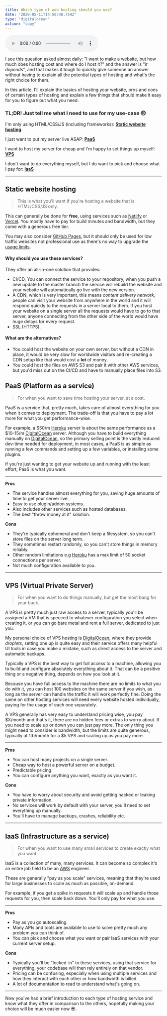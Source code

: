 ```yaml
---
title: Which type of web hosting should you use?
date: "2020-05-11T14:50:48.754Z"
type: "digitalocean"
action: "copy"
---
```


<audio controls="controls">
  <source type="audio/mp3" src="./types-of-web-hosting.mp3"></source>
</audio>


I see this question asked almost daily: "I want to make a website, but how much does hosting cost and where do I host it?" and the answer is "_it depends_", and that makes it tough to quickly give someone an answer without having to explain all the potential types of hosting and what's the right choice for them.

In this article, I'll explain the basics of hosting your website, pros and cons of certain types of hosting and explain a few things that should make it easy for you to figure out what you need.

### TL;DR! Just tell me what I need to use for my use-case 😠

I'm only using HTML/CSS/JS (including frameworks): [**Static website hosting**](#Static%20website%20hosting)

I just want to put my server live ASAP: [**PaaS**](<#PaaS%20(Platform%20as%20a%20service)>)

I want to host my server for cheap and I'm happy to set things up myself: [**VPS**](<#VPS%20(Virtual%20Private%20Server)>)

I don't want to do everything myself, but I do want to pick and choose what I pay for: [**IaaS**](<#IaaS%20(Infrastructure%20as%20a%20service)>)

---

## Static website hosting

> This is what you'll want if you're hosting a website that is HTML/CSS/JS only.

This can generally be done for **free**, using services such as [Netlify](https://www.netlify.com/) or [Vercel](https://vercel.com/). You mostly have to pay for build minutes and bandwidth, but they come with a generous free tier.

You may also consider [GitHub Pages](https://pages.github.com/), but it should only be used for low traffic websites not professional use as there's no way to upgrade the [usage limits](https://help.github.com/en/github/working-with-github-pages/about-github-pages#usage-limits).

#### Why should you use these services?

They offer an all-in-one solution that provides:

- CI/CD, You can connect the service to your repository, when you push a new update to the master branch the service will rebuild the website and your website will automatically go live with the new version.
- A CDN, which is very important, this means _content delivery network_, people can visit your website from anywhere in the world and it will respond quickly to the requests in a server local to them. If you host your website on a single server all the requests would have to go to that server, anyone connecting from the other side of the world would have huge delays for every request.
- SSL (HTTPS).

#### What are the alternatives?

- You could host the website on your own server, but without a CDN in place, it would be very slow for worldwide visitors and re-creating a CDN setup like that would cost a **lot** of money.
- You could host the files on AWS S3 and pair it with other AWS services, but you'd miss out on the CI/CD and have to manually place files into S3.

## PaaS (Platform as a service)

> For when you want to save time hosting your server, at a cost.

PaaS is a service that, pretty much, takes care of almost everything for you when it comes to deployment. The trade-off is that you have to pay a lot more for what you get performance-wise.

For example, a $50/m [Heroku](https://www.heroku.com/) server is about the same performance as a $10-15/m [DigitalOcean](https://m.do.co/c/ef05d9ae58b2) server. Although you have to build everything manually on [DigitalOcean](https://m.do.co/c/ef05d9ae58b2), so the primary selling point is the vastly reduced dev-time needed for deployment, in most cases, a PaaS is as simple as running a few commands and setting up a few variables, or installing some plugins.

If you're just wanting to get your website up and running with the least effort, PaaS is what you want.

---

**Pros**

- The service handles almost everything for you, saving huge amounts of time to get your server live.
- Easy to use plugin/addon systems.
- Also includes other services such as hosted databases.
- The best "throw money at it" solution.

**Cons**

- They're typically ephemeral and don't keep a filesystem, so you can't store files on the server long term.
- They sometimes restart randomly, so you can't store things in memory reliably.
- Other random limitations e.g [Heroku](https://www.heroku.com/) has a max limit of 50 socket connections per server.
- Not much configuration available to you.

---

## VPS (Virtual Private Server)

> For when you want to do things manually, but get the most bang for your buck.

A VPS is pretty much just raw access to a server, typically you'll be assigned a VM that is specced to whatever configuration you select when creating it, or you can go bare metal and rent a full server, dedicated to just you.

My personal choice of VPS hosting is [DigitalOcean](https://m.do.co/c/ef05d9ae58b2), where they provide _droplets_, setting one up is quite easy and their service offers many helpful UI tools in case you make a mistake, such as direct access to the server and automatic backups.

Typically a VPS is the best way to get full access to a machine, allowing you to build and configure absolutely everything about it. That can be a positive thing or a negative thing, depends on how you look at it.

Because you have full access to the machine there are no limits to what you do with it, you can host 100 websites on the same server if you wish, as long as the server can handle the traffic it will work perfectly fine. Doing the same on other hosting services will need every website hosted individually, paying for the usage of each one separately.

A VPS generally has very easy to understand pricing wise, you pay $X/month and that's it, there are no hidden fees or extras to worry about. If you need to scale up or down you can just pay more. The only thing you might need to consider is bandwidth, but the limits are quite generous, typically at 1tb/month for a $5 VPS and scaling up as you pay more.

---

**Pros**

- You can host many projects on a single server.
- Cheap way to host a powerful server on a budget.
- Predictable pricing.
- You can configure anything you want, exactly as you want it.

**Cons**

- You have to worry about security and avoid getting hacked or leaking private information.
- No services will work by default with your server, you'll need to set everything up manually.
- You'll have to manage backups, crashes, reliability etc.

---

## IaaS (Infrastructure as a service)

> For when you want to use many small services to create exactly what you want.

IaaS is a collection of many, many services. It can become so complex it's an entire job field to be an [AWS](https://aws.amazon.com/) engineer.

These are generally "pay as you scale" services, meaning that they're used for large businesses to scale as much as possible, on-demand.

For example, if you get a spike in requests it will scale up and handle those requests for you, then scale back down. You'll only pay for what you use.

---

**Pros**

- Pay as you go autoscaling.
- Many APIs and tools are available to use to solve pretty much any problem you can think of.
- You can pick and choose what you want or pair IaaS services with your current server setup.

**Cons**

- Typically you'll be "locked-in" to these services, using that service for everything, your codebase will then rely entirely on that vendor.
- Pricing can be confusing, especially when using multiple services and how they interact with each other or how bandwidth is billed.
- A lot of documentation to read to understand what's going on.

---

Now you've had a brief introduction to each type of hosting service and know what they offer in comparison to the others, hopefully making your choice will be much easier now 😎.
